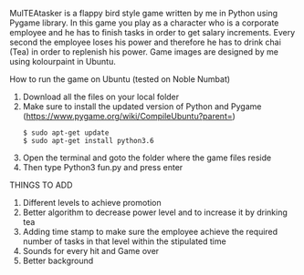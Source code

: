 MulTEAtasker is a flappy bird style game written by me in Python using Pygame library. In this game you play as a character who is a corporate employee 
and he has to finish tasks in order to get salary increments. Every second the employee loses his power and therefore he has to drink chai (Tea) in order to replenish his power. 
Game images are designed by me using kolourpaint in Ubuntu. 

How to run the game on Ubuntu (tested on Noble Numbat)
1) Download all the files on your local folder
2) Make sure to install the updated version of Python and Pygame (https://www.pygame.org/wiki/CompileUbuntu?parent=)
    ```
    $ sudo apt-get update
    $ sudo apt-get install python3.6
    ```
4) Open the terminal and goto the folder where the game files reside
5) Then type Python3 fun.py and press enter

THINGS TO ADD
1) Different levels to achieve promotion
2) Better algorithm to decrease power level and to increase it by drinking tea
3) Adding time stamp to make sure the employee achieve the required number of tasks in that level within the stipulated time
4) Sounds for every hit and Game over
5) Better background
